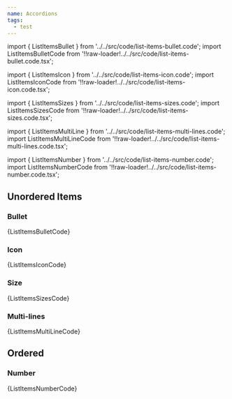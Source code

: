 ```yaml
---
name: Accordions
tags:
  - test
---
```


<!-- CODE IMPORTS -->

import { ListItemsBullet } from '../../src/code/list-items-bullet.code';
import ListItemsBulletCode from '!!raw-loader!../../src/code/list-items-bullet.code.tsx';

import { ListItemsIcon } from '../../src/code/list-items-icon.code';
import ListItemsIconCode from '!!raw-loader!../../src/code/list-items-icon.code.tsx';

import { ListItemsSizes } from '../../src/code/list-items-sizes.code';
import ListItemsSizesCode from '!!raw-loader!../../src/code/list-items-sizes.code.tsx';

import { ListItemsMultiLine } from '../../src/code/list-items-multi-lines.code';
import ListItemsMultiLineCode from '!!raw-loader!../../src/code/list-items-multi-lines.code.tsx';

import { ListItemsNumber } from '../../src/code/list-items-number.code';
import ListItemsNumberCode from '!!raw-loader!../../src/code/list-items-number.code.tsx';

<!-- END CODE IMPORTS -->

## Unordered Items

### Bullet

<ThemeWrapper>
<ListItemsBullet />
</ThemeWrapper>
<CodeBlock>{ListItemsBulletCode}</CodeBlock>

### Icon

<ThemeWrapper>
<ListItemsIcon />
</ThemeWrapper>
<CodeBlock>{ListItemsIconCode}</CodeBlock>

### Size

<ThemeWrapper>
<ListItemsSizes />
</ThemeWrapper>
<CodeBlock>{ListItemsSizesCode}</CodeBlock>

### Multi-lines

<ThemeWrapper>
<ListItemsMultiLine />
</ThemeWrapper>
<CodeBlock>{ListItemsMultiLineCode}</CodeBlock>

## Ordered

### Number

<ThemeWrapper>
<ListItemsNumber />
</ThemeWrapper>
<CodeBlock>{ListItemsNumberCode}</CodeBlock>
